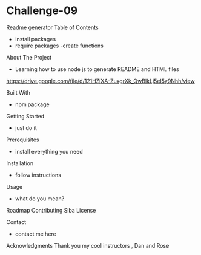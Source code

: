 # Challenge-09
Readme generator
Table of Contents
- install packages
- require packages
-create functions

About The Project
- Learning how to use node js to generate README and HTML files

https://drive.google.com/file/d/121HZjXA-ZuxgrXk_QwBIkLj5eI5y9Nhh/view



Built With
- npm package


Getting Started
- just do it

Prerequisites

- install everything you need 

Installation
- follow instructions

Usage
- what do you mean?

Roadmap
Contributing
Siba
License

Contact
- contact me here

Acknowledgments
Thank you my cool instructors , Dan and Rose
